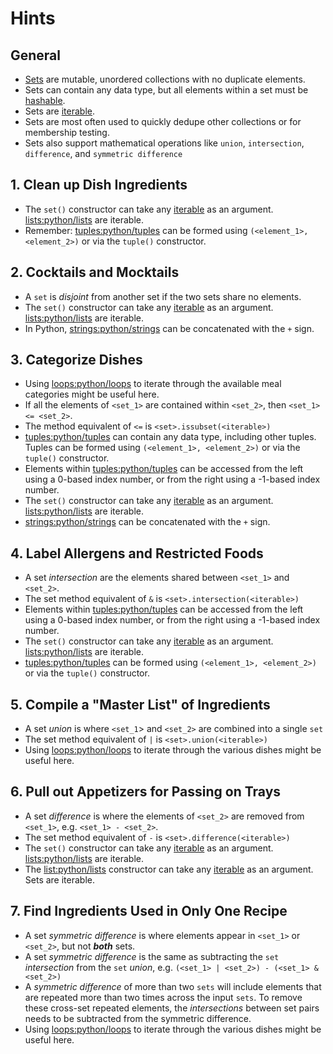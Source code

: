 # Hints

## General

- [Sets][sets] are mutable, unordered collections with no duplicate elements.
- Sets can contain any data type, but all elements within a set must be [hashable][hashable].
- Sets are [iterable][iterable].
- Sets are most often used to quickly dedupe other collections or for membership testing.
- Sets also support mathematical operations like `union`, `intersection`, `difference`, and `symmetric difference`

## 1. Clean up Dish Ingredients

- The `set()` constructor can take any [iterable][iterable] as an argument.  [lists:python/lists](https://exercism.lol/tracks/python/concepts/lists) are iterable.
- Remember: [tuples:python/tuples](https://exercism.lol/tracks/python/concepts/tuples) can be formed using `(<element_1>, <element_2>)` or via the `tuple()` constructor.

## 2. Cocktails and Mocktails

- A `set` is _disjoint_ from another set if the two sets share no elements.
- The `set()` constructor can take any [iterable][iterable] as an argument. [lists:python/lists](https://exercism.lol/tracks/python/concepts/lists) are iterable.
- In Python, [strings:python/strings](https://exercism.lol/tracks/python/concepts/strings) can be concatenated with the `+` sign.

## 3. Categorize Dishes

- Using [loops:python/loops](https://exercism.lol/tracks/python/concepts/loops) to iterate through the available meal categories might be useful here.
- If all the elements of `<set_1>` are contained within `<set_2>`, then `<set_1> <= <set_2>`.
- The method equivalent of `<=` is `<set>.issubset(<iterable>)`
- [tuples:python/tuples](https://exercism.lol/tracks/python/concepts/tuples) can contain any data type, including other tuples.  Tuples can be formed using `(<element_1>, <element_2>)` or via the `tuple()` constructor.
- Elements within [tuples:python/tuples](https://exercism.lol/tracks/python/concepts/tuples) can be accessed from the left using a 0-based index number, or from the right using a -1-based index number.
- The `set()` constructor can take any [iterable][iterable] as an argument.  [lists:python/lists](https://exercism.lol/tracks/python/concepts/lists) are iterable.
- [strings:python/strings](https://exercism.lol/tracks/python/concepts/strings) can be concatenated with the `+` sign.

## 4. Label Allergens and Restricted Foods

- A set _intersection_ are the elements shared between `<set_1>` and `<set_2>`.
- The set method equivalent of `&` is `<set>.intersection(<iterable>)`
- Elements within [tuples:python/tuples](https://exercism.lol/tracks/python/concepts/tuples) can be accessed from the left using a 0-based index number, or from the right using a -1-based index number.
- The `set()` constructor can take any [iterable][iterable] as an argument.  [lists:python/lists](https://exercism.lol/tracks/python/concepts/lists) are iterable.
- [tuples:python/tuples](https://exercism.lol/tracks/python/concepts/tuples) can be formed using `(<element_1>, <element_2>)` or via the `tuple()` constructor.

## 5. Compile a "Master List" of Ingredients

- A set _union_ is where `<set_1`> and `<set_2>`  are combined into a single `set`
- The set method equivalent of `|` is `<set>.union(<iterable>)`
- Using [loops:python/loops](https://exercism.lol/tracks/python/concepts/loops) to iterate through the various dishes might be useful here.

## 6. Pull out Appetizers for Passing on Trays

- A set _difference_ is where the elements of  `<set_2>`  are removed from `<set_1>`, e.g. `<set_1> - <set_2>`.
- The set method equivalent of `-` is `<set>.difference(<iterable>)`
- The `set()` constructor can take any [iterable][iterable] as an argument. [lists:python/lists](https://exercism.lol/tracks/python/concepts/lists) are iterable.
- The [list:python/lists](https://exercism.lol/tracks/python/concepts/lists) constructor can take any [iterable][iterable] as an argument. Sets are iterable.

## 7. Find Ingredients Used in Only One Recipe

- A set _symmetric difference_ is where  elements appear in `<set_1>` or `<set_2>`, but not **_both_** sets.
- A set _symmetric difference_ is the same as subtracting the `set` _intersection_ from the `set` _union_, e.g. `(<set_1> | <set_2>) - (<set_1> & <set_2>)`
- A _symmetric difference_ of more than two `sets` will include elements that are repeated more than two times across the input `sets`.  To remove these cross-set repeated elements, the _intersections_ between set pairs needs to be subtracted from the symmetric difference.
- Using [loops:python/loops](https://exercism.lol/tracks/python/concepts/loops) to iterate through the various dishes might be useful here.


[hashable]: https://docs.python.org/3/glossary.html#term-hashable
[iterable]: https://docs.python.org/3/glossary.html#term-iterable
[sets]: https://docs.python.org/3/tutorial/datastructures.html#sets